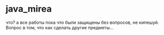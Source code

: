 # java_mirea
что? а все работы пока что были защищены без вопросов, не кипешуй. Вопрос в том, что как сделать другие предметы...
